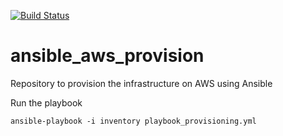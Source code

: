 [![Build Status](https://travis-ci.org/mattyait/ansible_aws_provision.svg?branch=master)](https://travis-ci.org/mattyait/ansible_aws_provision)

# ansible_aws_provision
Repository to provision the infrastructure on AWS using Ansible

Run the playbook

`ansible-playbook -i inventory playbook_provisioning.yml`
